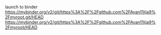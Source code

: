 launch to binder
https://mybinder.org/v2/git/https%3A%2F%2Fgithub.com%2FAyan11lija9%2Fmyroot.git/HEAD
https://mybinder.org/v2/git/https%3A%2F%2Fgithub.com%2FAyan11lija9%2Fmyroot/HEAD
